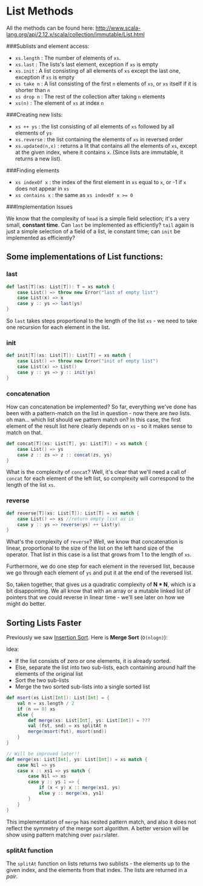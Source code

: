# List Methods

All the methods can be found here: 
http://www.scala-lang.org/api/2.12.x/scala/collection/immutable/List.html

###Sublists and element access:

* `xs.length` : The number of elements of `xs`.
* `xs.last`   : The lists's last element, exception if `xs` is empty
* `xs.init`   : A list consisting of all elements of `xs` except the last one, exception if `xs` is empty
* `xs take n` : A list consisting of the first `n` elements of `xs`, or `xs` itself if it is shorter than `n`
* `xs drop n` : The rest of the collection after taking `n` elements
* `xs(n)`		: The element of `xs` at index `n`

###Creating new lists:

* `xs ++ ys`        : the list consisting of all elements of `xs` followed by all elements of `ys`
* `xs.reverse`      : the list containing the elements of `xs` in reversed order
* `xs.updated(n,x)` : returns a lit that contains all the elements of `xs`, except at the given index, where it contains `x`. (Since lists are immutable, it returns a new list).

###Finding elements

* `xs indexOf x`  : the index of the first element in `xs` equal to `x`, or -1 if `x` does not appear in `xs`
* `xs contains x` : the same as `xs indexOf x >= 0`

###Implementation Issues

We know that the complexity of `head` is a simple field selection; it's a very small, **constant time**. Can `last` be implemented as efficiently? `tail` again is just a simple selection of a field of a list, ie constant time; can `init` be implemented as efficiently?

## Some implementations of List functions:

### last

```scala
def last[T](xs: List[T]): T = xs match {
    case List() => throw new Error("last of empty list")
    case List(x) => x
    case y :: ys => last(ys)
}
```

So `last` takes steps proportional to the length of the list `xs` - we need to take one recursion for each element in the list.

### init

```scala
def init[T](xs: List[T]): List[T] = xs match {
    case List() => throw new Error("init of empty list")
    case List(x) => List()
    case y :: ys => y :: init(ys)
}
```

### concatenation

How can concatenation be implemented? So far, everything we've done has been with a pattern-match on the list in question - now there are *two* lists. oh man... which list should we pattern match on? In this case, the first element of the result list here clearly depends on `xs` - so it makes sense to match on that.

```scala
def concat[T](xs: List[T], ys: List[T]) = xs match {
    case List() => ys
    case z :: zs => z :: concat(zs, ys)
}
```

What is the complexity of `concat`? Well, it's clear that we'll need a call of `concat` for each element of the left list, so complexity will correspond to the length of the list `xs`.

### reverse

```scala
def reverse[T](xs: List[T]): List[T] = xs match {
    case List() => xs //return empty list as is
    case y :: ys => reverse(ys) ++ List(y)
}
```

What's the complexity of `reverse`? Well, we know that concatenation is linear, proportional to the size of the list on the left hand size of the operator. That list in this case is a list that grows from 1 to the length of `xs`.

Furthermore, we do one step for each element in the reversed list, because we go through each element of `ys` and put it at the end of the reversed list.

So, taken together, that gives us a quadratic complexity of **N * N**, which is a bit disappointing. We all know that with an array or a mutable linked list of pointers that we could reverse in linear time - we'll see later on how we might do better.

## Sorting Lists Faster

Previously we saw [Insertion Sort](https://github.com/rohitvg/scala-principles-1/wiki/Collections-(Lists)#sorting-lists). Here is **Merge Sort** (`O(nlogn)`):

Idea: 
* If the list consists of zero or one elements, it is already sorted.
* Else, separate the list into two sub-lists, each containing around half the elements of the original list
* Sort the two sub-lists
* Merge the two sorted sub-lists into a single sorted list

```scala
def msort(xs List[Int]): List[Int] = {
	val n = xs.length / 2
	if (n == 0) xs
	else {
		def merge(xs: List[Int], ys: List[Int]) = ???
		val (fst, snd) = xs splitAt n
		merge(msort(fst), msort(snd))
	}
}

// Will be improved later!!
def merge(xs: List[Int], ys: List[Int]) = xs match {
	case Nil => ys
	case x :: xs1 => ys match {
		case Nil => xs
		case y :: ys 1 => {
			if (x < y) x :: merge(xs1, ys)
			else y :: merge(xs, ys1)
		}
	}
}
```
This implementation of `merge` has nested pattern match, and also it does not reflect the symmetry of the merge sort algorithm. A better version will be show using pattern matching over `pairs`later.

### splitAt function

The `splitAt` function on lists returns two sublists - the elements up to the given index, and the elements from that index. The lists are returned in a *pair*.

